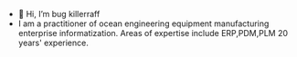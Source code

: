 - 👋 Hi, I’m bug killerraff
- I am a practitioner of ocean engineering equipment manufacturing enterprise informatization. Areas of expertise include ERP,PDM,PLM 20 years' experience. 


